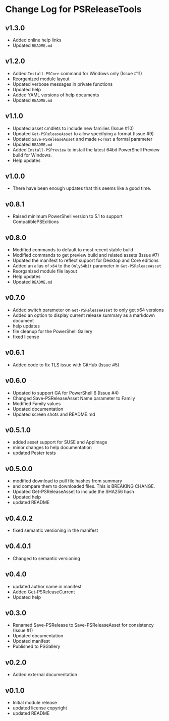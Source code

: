 # Change Log for PSReleaseTools

## v1.3.0

+ Added online help links
+ Updated `README.md`

## v1.2.0

+ Added `Install-PSCore` command for Windows only (Issue #11)
+ Reorganized module layout
+ Updated verbose messages in private functions
+ Updated help
+ Added YAML versions of help documents
+ Updated `README.md`

## v1.1.0

+ Updated asset cmdlets to include new families (Issue #10)
+ Updated `Get-PSReleaseAsset` to allow specifying a format (Issue #9)
+ Updated `Save-PSReleaseAsset` and made `Format` a formal parameter
+ Updated `README.md`
+ Added `Install-PSPreview` to install the latest 64bit PowerShell Preview build for Windows.
+ Help updates

## v1.0.0

+ There have been enough updates that this seems like a good time.

## v0.8.1

+ Raised minimum PowerShell version to 5.1 to support CompatiblePSEditions

## v0.8.0

+ Modified commands to default to most recent stable build
+ Modified commands to get preview build and related assets (Issue #7)
+ Updated the manifest to reflect support for Desktop and Core editions
+ Added an alias of `x64` to the `Only64bit` parameter in `Get-PSReleaseAsset`
+ Reorganized module file layout
+ Help updates
+ Updated `README.md`

## v0.7.0

+ Added switch parameter on `Get-PSReleaseAsset` to only get x64 versions
+ Added an option to display current release summary as a markdown document
+ help updates
+ file cleanup for the PowerShell Gallery
+ fixed license

## v0.6.1

+ Added code to fix TLS issue with GitHub (Issue #5)

## v0.6.0

+ Updated to support GA for PowerShell 6 (Issue #4)
+ Changed Save-PSReleaseAsset Name parameter to Family
+ Modified Family values
+ Updated documentation
+ Updated screen shots and README.md

## v0.5.1.0

+ added asset support for SUSE and AppImage
+ minor changes to help documentation
+ updated Pester tests

## v0.5.0.0

+ modified download to pull file hashes from summary
+ and compare them to downloaded files. This is BREAKING CHANGE.
+ Updated Get-PSReleaseAsset to include the SHA256 hash
+ Updated help
+ updated README

## v0.4.0.2

+ fixed semantic versioning in the manifest

## v0.4.0.1

+ Changed to semantic versioning

## v0.4.0

+ updated author name in manifest
+ Added Get-PSReleaseCurrent
+ Updated help

## v0.3.0

+ Renamed Save-PSRelease to Save-PSReleaseAsset for consistency (Issue #1)
+ Updated documentation
+ Updated manifest
+ Published to PSGallery

## v0.2.0

+ Added external documentation

## v0.1.0

+ Initial module release
+ updated license copyright
+ updated README
